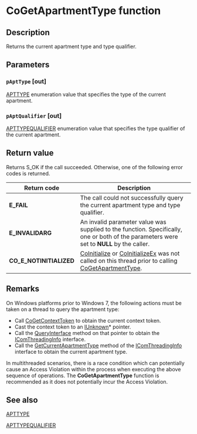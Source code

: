# CoGetApartmentType function

## Description

Returns the current apartment type and type qualifier.

## Parameters

### `pAptType` [out]

[APTTYPE](https://learn.microsoft.com/windows/desktop/api/objidl/ne-objidl-apttype) enumeration value that specifies the type of the current apartment.

### `pAptQualifier` [out]

[APTTYPEQUALIFIER](https://learn.microsoft.com/windows/desktop/api/objidl/ne-objidl-apttypequalifier) enumeration value that specifies the type qualifier of the current apartment.

## Return value

Returns S_OK if the call succeeded. Otherwise, one of the following error codes is returned.

| Return code | Description |
| --- | --- |
| **E_FAIL** | The call could not successfully query the current apartment type and type qualifier. |
| **E_INVALIDARG** | An invalid parameter value was supplied to the function. Specifically, one or both of the parameters were set to **NULL** by the caller. |
| **CO_E_NOTINITIALIZED** | [CoInitialize](https://learn.microsoft.com/windows/desktop/api/objbase/nf-objbase-coinitialize) or [CoInitializeEx](https://learn.microsoft.com/windows/desktop/api/combaseapi/nf-combaseapi-coinitializeex) was not called on this thread prior to calling [CoGetApartmentType](https://learn.microsoft.com/windows/desktop/api/combaseapi/nf-combaseapi-cogetapartmenttype). |

## Remarks

On Windows platforms prior to Windows 7, the following actions must be taken on a thread to query the apartment type:

* Call [CoGetContextToken](https://learn.microsoft.com/windows/desktop/api/combaseapi/nf-combaseapi-cogetcontexttoken) to obtain the current context token.
* Cast the context token to an [IUnknown](https://learn.microsoft.com/windows/desktop/api/unknwn/nn-unknwn-iunknown)* pointer.
* Call the [QueryInterface](https://learn.microsoft.com/windows/desktop/api/unknwn/nf-unknwn-iunknown-queryinterface(q)) method on that pointer to obtain the [IComThreadingInfo](https://learn.microsoft.com/windows/desktop/api/objidl/nn-objidl-icomthreadinginfo) interface.
* Call the [GetCurrentApartmentType](https://learn.microsoft.com/windows/desktop/api/objidl/nf-objidl-icomthreadinginfo-getcurrentapartmenttype) method of the [IComThreadingInfo](https://learn.microsoft.com/windows/desktop/api/objidl/nn-objidl-icomthreadinginfo) interface to obtain the current apartment type.

In multithreaded scenarios, there is a race condition which can potentially cause an Access Violation within the process when executing the above sequence of operations. The **CoGetApartmentType** function is recommended as it does not potentially incur the Access Violation.

## See also

[APTTYPE](https://learn.microsoft.com/windows/desktop/api/objidl/ne-objidl-apttype)

[APTTYPEQUALIFIER](https://learn.microsoft.com/windows/desktop/api/objidl/ne-objidl-apttypequalifier)